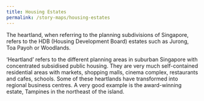 ```yaml
---
title: Housing Estates
permalink: /story-maps/housing-estates
---
```




The heartland, when referring to the planning subdivisions of Singapore, refers to the HDB (Housing Development Board) estates such as Jurong, Toa Payoh or Woodlands. 

‘Heartland’ refers to the different planning areas in suburban Singapore with concentrated subsidised public housing. They are very much self-contained residential areas with markets, shopping malls, cinema complex, restaurants and cafes, schools. Some of these heartlands have transformed into regional business centres. A very good example is the award-winning estate, Tampines in the northeast of the island.